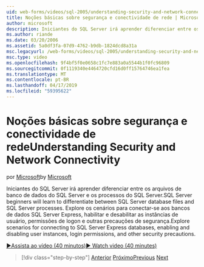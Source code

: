 ```yaml
---
uid: web-forms/videos/sql-2005/understanding-security-and-network-connectivity
title: Noções básicas sobre segurança e conectividade de rede | Microsoft Docs
author: microsoft
description: Iniciantes do SQL Server irá aprender diferenciar entre os arquivos de banco de dados do SQL Server e os processos do SQL Server. Explore os cenários para se conectar ao servidor do SQL E....
ms.author: riande
ms.date: 03/20/2006
ms.assetid: 5a0df3fa-07d9-4762-b9db-1824dcd8a31a
msc.legacyurl: /web-forms/videos/sql-2005/understanding-security-and-network-connectivity
msc.type: video
ms.openlocfilehash: 9f4bf5f0e0658c1fc7e883a0a5544b1f0fc96809
ms.sourcegitcommit: 0f1119340e4464720cfd16d0ff15764746ea1fea
ms.translationtype: MT
ms.contentlocale: pt-BR
ms.lasthandoff: 04/17/2019
ms.locfileid: "59395622"
---
```

# <a name="understanding-security-and-network-connectivity"></a><span data-ttu-id="11783-104">Noções básicas sobre segurança e conectividade de rede</span><span class="sxs-lookup"><span data-stu-id="11783-104">Understanding Security and Network Connectivity</span></span>

<span data-ttu-id="11783-105">por [Microsoft](https://github.com/microsoft)</span><span class="sxs-lookup"><span data-stu-id="11783-105">by [Microsoft](https://github.com/microsoft)</span></span>

<span data-ttu-id="11783-106">Iniciantes do SQL Server irá aprender diferenciar entre os arquivos de banco de dados do SQL Server e os processos do SQL Server.</span><span class="sxs-lookup"><span data-stu-id="11783-106">SQL Server beginners will learn to differentiate between SQL Server database files and SQL Server processes.</span></span> <span data-ttu-id="11783-107">Explore os cenários para conectar-se aos bancos de dados SQL Server Express, habilitar e desabilitar as instâncias de usuário, permissões de logon e outras precauções de segurança.</span><span class="sxs-lookup"><span data-stu-id="11783-107">Explore scenarios for connecting to SQL Server Express databases, enabling and disabling user instances, login permissions, and other security precautions.</span></span>

[<span data-ttu-id="11783-108">&#9654;Assista ao vídeo (40 minutos)</span><span class="sxs-lookup"><span data-stu-id="11783-108">&#9654; Watch video (40 minutes)</span></span>](https://channel9.msdn.com/Blogs/ASP-NET-Site-Videos/understanding-security-and-network-connectivity)

> [!div class="step-by-step"]
> <span data-ttu-id="11783-109">[Anterior](more-structured-query-language.md)
> [Próximo](connecting-your-web-application-to-sql-server-2005-express-edition.md)</span><span class="sxs-lookup"><span data-stu-id="11783-109">[Previous](more-structured-query-language.md)
[Next](connecting-your-web-application-to-sql-server-2005-express-edition.md)</span></span>
